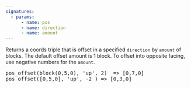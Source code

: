 ```yaml
---
signatures:
  - params:
      - name: pos
      - name: direction
      - name: amount
---
```


Returns a coords triple that is offset in a specified `direction` by `amount` of blocks. The default offset amount is
1 block. To offset into opposite facing, use negative numbers for the `amount`.

<pre>
pos_offset(block(0,5,0), 'up', 2)  => [0,7,0]
pos_offset([0,5,0], 'up', -2 ) => [0,3,0]
</pre>
